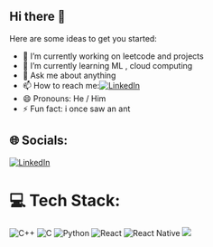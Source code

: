 ## Hi there 👋
Here are some ideas to get you started:

- 🔭 I’m currently working on leetcode and projects
- 🌱 I’m currently learning ML , cloud computing
- 💬 Ask me about anything
- 📫 How to reach me:[![LinkedIn](https://img.shields.io/badge/LinkedIn-%230077B5.svg?logo=linkedin&logoColor=white)](https://www.linkedin.com/in/atiladeoke/)
- 😄 Pronouns: He / Him
- ⚡ Fun fact: i once saw an ant
## 🌐 Socials:
[![LinkedIn](https://img.shields.io/badge/LinkedIn-%230077B5.svg?logo=linkedin&logoColor=white)](https://linkedin.com/in/https://www.linkedin.com/in/atiladeoke/) 

# 💻 Tech Stack:
![C++](https://img.shields.io/badge/c++-%2300599C.svg?style=for-the-badge&logo=c%2B%2B&logoColor=white) 
![C](https://img.shields.io/badge/c-%2300599C.svg?style=for-the-badge&logo=c&logoColor=white) 
![Python](https://img.shields.io/badge/python-3670A0?style=for-the-badge&logo=python&logoColor=ffdd54)
![React](https://img.shields.io/badge/react-%2320232a.svg?style=for-the-badge&logo=react&logoColor=%2361DAFB) 
![React Native](https://img.shields.io/badge/react_native-%2320232a.svg?style=for-the-badge&logo=react&logoColor=%2361DAFB) 
[![](https://visitcount.itsvg.in/api?id=atiladeokegab&icon=0&color=0)](https://visitcount.itsvg.in)

